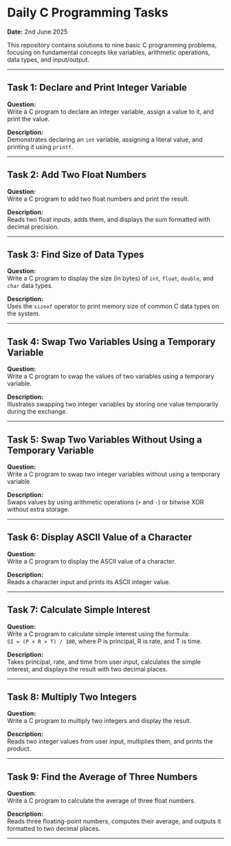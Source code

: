 # Daily C Programming Tasks  
**Date:** 2nd June 2025  

This repository contains solutions to nine basic C programming problems, focusing on fundamental concepts like variables, arithmetic operations, data types, and input/output.

---

## Task 1: Declare and Print Integer Variable  
**Question:**  
Write a C program to declare an integer variable, assign a value to it, and print the value.  

**Description:**  
Demonstrates declaring an `int` variable, assigning a literal value, and printing it using `printf`.  

---

## Task 2: Add Two Float Numbers  
**Question:**  
Write a C program to add two float numbers and print the result.  

**Description:**  
Reads two float inputs, adds them, and displays the sum formatted with decimal precision.  

---

## Task 3: Find Size of Data Types  
**Question:**  
Write a C program to display the size (in bytes) of `int`, `float`, `double`, and `char` data types.  

**Description:**  
Uses the `sizeof` operator to print memory size of common C data types on the system.  

---

## Task 4: Swap Two Variables Using a Temporary Variable  
**Question:**  
Write a C program to swap the values of two variables using a temporary variable.  

**Description:**  
Illustrates swapping two integer variables by storing one value temporarily during the exchange.  

---

## Task 5: Swap Two Variables Without Using a Temporary Variable  
**Question:**  
Write a C program to swap two integer variables without using a temporary variable.  

**Description:**  
Swaps values by using arithmetic operations (`+` and `-`) or bitwise XOR without extra storage.  

---

## Task 6: Display ASCII Value of a Character  
**Question:**  
Write a C program to display the ASCII value of a character.  

**Description:**  
Reads a character input and prints its ASCII integer value.  

---

## Task 7: Calculate Simple Interest  
**Question:**  
Write a C program to calculate simple interest using the formula:  
`SI = (P × R × T) / 100`, where P is principal, R is rate, and T is time.  

**Description:**  
Takes principal, rate, and time from user input, calculates the simple interest, and displays the result with two decimal places.  

---

## Task 8: Multiply Two Integers  
**Question:**  
Write a C program to multiply two integers and display the result.  

**Description:**  
Reads two integer values from user input, multiplies them, and prints the product.  

---

## Task 9: Find the Average of Three Numbers  
**Question:**  
Write a C program to calculate the average of three float numbers.  

**Description:**  
Reads three floating-point numbers, computes their average, and outputs it formatted to two decimal places.  

---
